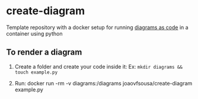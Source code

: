 # create-diagram

Template repository with a docker setup for running [diagrams as code](https://diagrams.mingrammer.com/) in a container using python

## To render a diagram

1. Create a folder and create your code inside it: Ex:
`mkdir diagrams && touch example.py`

2. Run: docker run -rm -v diagrams:/diagrams joaovfsousa/create-diagram example.py
